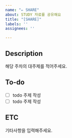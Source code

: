 ```yaml
---
name: "✏️ SHARE"
about: STUDY 자료를 공유해요
title: "[SHARE]"
labels: ''
assignees: ''

---
```


## Description
해당 주차의 대주제를 적어주세요.

## To-do
- [ ] todo 주제 작성
- [ ] todo 주제 작성

## ETC
기타사항을 입력해주세요.
